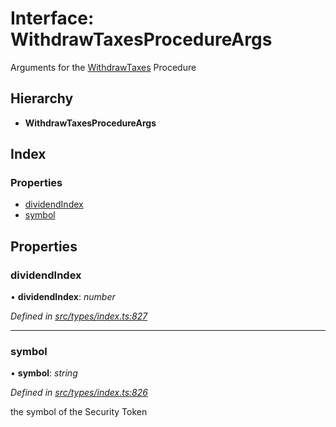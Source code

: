 # Interface: WithdrawTaxesProcedureArgs

Arguments for the [WithdrawTaxes](../enums/_types_index_.proceduretype.md#withdrawtaxes) Procedure

## Hierarchy

- **WithdrawTaxesProcedureArgs**

## Index

### Properties

- [dividendIndex](_types_index_.withdrawtaxesprocedureargs.md#dividendindex)
- [symbol](_types_index_.withdrawtaxesprocedureargs.md#symbol)

## Properties

### dividendIndex

• **dividendIndex**: _number_

_Defined in [src/types/index.ts:827](https://github.com/PolymathNetwork/polymath-sdk/blob/a1cd5e3/src/types/index.ts#L827)_

---

### symbol

• **symbol**: _string_

_Defined in [src/types/index.ts:826](https://github.com/PolymathNetwork/polymath-sdk/blob/a1cd5e3/src/types/index.ts#L826)_

the symbol of the Security Token
